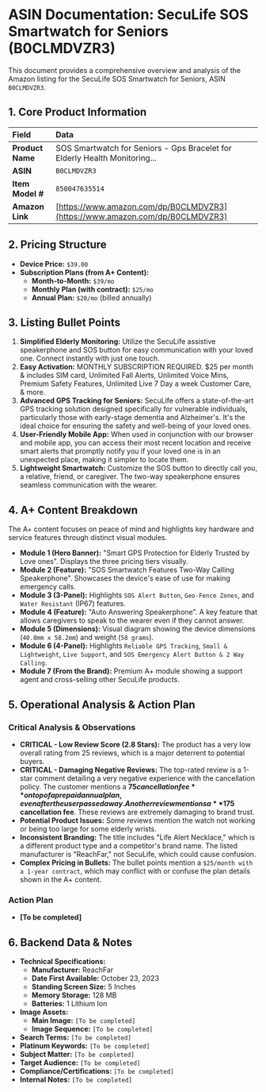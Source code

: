 # ASIN Documentation: SecuLife SOS Smartwatch for Seniors (B0CLMDVZR3)

This document provides a comprehensive overview and analysis of the Amazon listing for the SecuLife SOS Smartwatch for Seniors, ASIN `B0CLMDVZR3`.

## 1. Core Product Information

| Field            | Data                                                                                             |
| :--------------- | :----------------------------------------------------------------------------------------------- |
| **Product Name** | SOS Smartwatch for Seniors - Gps Bracelet for Elderly Health Monitoring...                       |
| **ASIN**         | `B0CLMDVZR3`                                                                                     |
| **Item Model #** | `850047635514`                                                                                   |
| **Amazon Link**  | [https://www.amazon.com/dp/B0CLMDVZR3](https://www.amazon.com/dp/B0CLMDVZR3)                     |

## 2. Pricing Structure

*   **Device Price:** `$39.00`
*   **Subscription Plans (from A+ Content):**
    *   **Month-to-Month:** `$39/mo`
    *   **Monthly Plan (with contract):** `$25/mo`
    *   **Annual Plan:** `$20/mo` (billed annually)

## 3. Listing Bullet Points

1.  **Simplified Elderly Monitoring:** Utilize the SecuLife assistive speakerphone and SOS button for easy communication with your loved one. Connect instantly with just one touch.
2.  **Easy Activation:** MONTHLY SUBSCRIPTION REQUIRED. $25 per month & includes SIM card, Unlimited Fall Alerts, Unlimited Voice Mins, Premium Safety Features, Unlimited Live 7 Day a week Customer Care, & more.
3.  **Advanced GPS Tracking for Seniors:** SecuLife offers a state-of-the-art GPS tracking solution designed specifically for vulnerable individuals, particularly those with early-stage dementia and Alzheimer's. It's the ideal choice for ensuring the safety and well-being of your loved ones.
4.  **User-Friendly Mobile App:** When used in conjunction with our browser and mobile app, you can access their most recent location and receive smart alerts that promptly notify you if your loved one is in an unexpected place, making it simpler to locate them.
5.  **Lightweight Smartwatch:** Customize the SOS button to directly call you, a relative, friend, or caregiver. The two-way speakerphone ensures seamless communication with the wearer.

## 4. A+ Content Breakdown

The A+ content focuses on peace of mind and highlights key hardware and service features through distinct visual modules.

*   **Module 1 (Hero Banner):** "Smart GPS Protection for Elderly Trusted by Love ones". Displays the three pricing tiers visually.
*   **Module 2 (Feature):** "SOS Smartwatch Features Two-Way Calling Speakerphone". Showcases the device's ease of use for making emergency calls.
*   **Module 3 (3-Panel):** Highlights `SOS Alert Button`, `Geo-Fence Zones`, and `Water Resistant` (IP67) features.
*   **Module 4 (Feature):** "Auto Answering Speakerphone". A key feature that allows caregivers to speak to the wearer even if they cannot answer.
*   **Module 5 (Dimensions):** Visual diagram showing the device dimensions (`40.8mm x 58.2mm`) and weight (`58 grams`).
*   **Module 6 (4-Panel):** Highlights `Reliable GPS Tracking`, `Small & Lightweight`, `Live Support`, and `SOS Emergency Alert Button & 2 Way Calling`.
*   **Module 7 (From the Brand):** Premium A+ module showing a support agent and cross-selling other SecuLife products.

## 5. Operational Analysis & Action Plan

### Critical Analysis & Observations

*   **CRITICAL - Low Review Score (2.8 Stars):** The product has a very low overall rating from 25 reviews, which is a major deterrent to potential buyers.
*   **CRITICAL - Damaging Negative Reviews:** The top-rated review is a 1-star comment detailing a very negative experience with the cancellation policy. The customer mentions a **$75 cancellation fee** on top of a prepaid annual plan, even after the user passed away. Another review mentions a **$175 cancellation fee**. These reviews are extremely damaging to brand trust.
*   **Potential Product Issues:** Some reviews mention the watch not working or being too large for some elderly wrists.
*   **Inconsistent Branding:** The title includes "Life Alert Necklace," which is a different product type and a competitor's brand name. The listed manufacturer is "ReachFar," not SecuLife, which could cause confusion.
*   **Complex Pricing in Bullets:** The bullet points mention a `$25/month with a 1-year contract`, which may conflict with or confuse the plan details shown in the A+ content.

### Action Plan

*   **[To be completed]**

## 6. Backend Data & Notes

*   **Technical Specifications:**
    *   **Manufacturer:** ReachFar
    *   **Date First Available:** October 23, 2023
    *   **Standing Screen Size:** 5 Inches
    *   **Memory Storage:** 128 MB
    *   **Batteries:** 1 Lithium Ion
*   **Image Assets:**
    *   **Main Image:** `[To be completed]`
    *   **Image Sequence:** `[To be completed]`
*   **Search Terms:** `[To be completed]`
*   **Platinum Keywords:** `[To be completed]`
*   **Subject Matter:** `[To be completed]`
*   **Target Audience:** `[To be completed]`
*   **Compliance/Certifications:** `[To be completed]`
*   **Internal Notes:** `[To be completed]`
